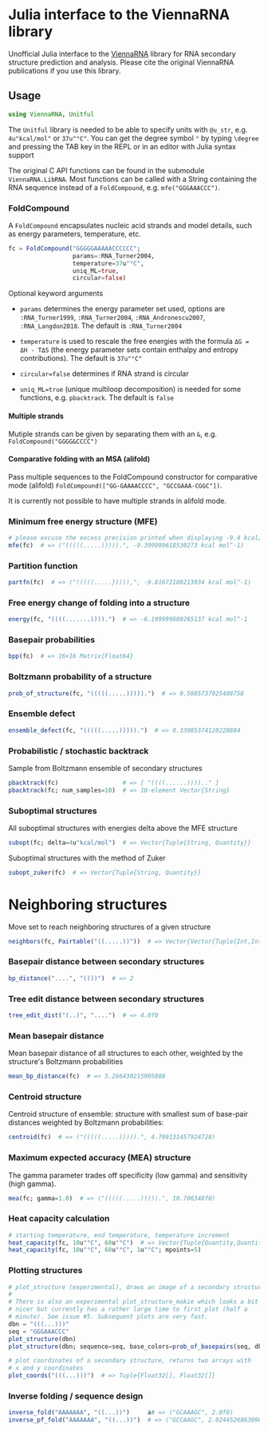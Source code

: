 # Julia interface to the ViennaRNA library

Unofficial Julia interface to the
[ViennaRNA](https://github.com/ViennaRNA/ViennaRNA) library for RNA
secondary structure prediction and analysis.  Please cite the original
ViennaRNA publications if you use this library.

## Usage

```julia
using ViennaRNA, Unitful
```

The `Unitful` library is needed to be able to specify units with
`@u_str`, e.g. `4u"kcal/mol"` or `37u"°C"`.  You can get the degree
symbol `°` by typing `\degree` and pressing the TAB key in the REPL or
in an editor with Julia syntax support

The original C API functions can be found in the submodule
`ViennaRNA.LibRNA`.  Most functions can be called with a String
containing the RNA sequence instead of a `FoldCompound`,
e.g. `mfe("GGGAAACCC")`.

### FoldCompound

A `FoldCompound` encapsulates nucleic acid strands and model details,
such as energy parameters, temperature, etc.

```julia
fc = FoldCompound("GGGGGAAAAACCCCCC";
                  params=:RNA_Turner2004,
                  temperature=37u"°C",
                  uniq_ML=true,
                  circular=false)
```

Optional keyword arguments

- `params` determines the energy parameter set used, options are
  `:RNA_Turner1999`, `:RNA_Turner2004`, `:RNA_Andronescu2007`,
  `:RNA_Langdon2018`. The default is `:RNA_Turner2004`

- `temperature` is used to rescale the free energies with the formula
  `ΔG = ΔH - TΔS` (the energy parameter sets contain enthalpy and
  entropy contributions). The default is `37u"°C"`

- `circular=false` determines if RNA strand is circular

- `uniq_ML=true` (unique multiloop decomposition) is needed for some
  functions, e.g. `pbacktrack`. The default is `false`

#### Multiple strands

Mutiple strands can be given by separating them with an `&`, e.g.
`FoldCompound("GGGG&CCCC")`

#### Comparative folding with an MSA (alifold)

Pass multiple sequences to the FoldCompound constructor for comparative mode (alifold)
`FoldCompound(["GG-GAAAACCCC", "GCCGAAA-CGGC"])`.

It is currently not possible to have multiple strands in alifold mode.

### Minimum free energy structure (MFE)

```julia
# please excuse the excess precision printed when displaying -9.4 kcal/mol
mfe(fc)  # => ("(((((.....))))).", -9.399999618530273 kcal mol^-1)
```

### Partition function
```julia
partfn(fc)  # => ("(((((.....})))),", -9.81672180213034 kcal mol^-1)
```

### Free energy change of folding into a structure
```julia
energy(fc, "((((.......)))).")  # => -6.199999809265137 kcal mol^-1
```

### Basepair probabilities
```julia
bpp(fc)  # => 16×16 Matrix{Float64}
```

### Boltzmann probability of a structure
```julia
prob_of_structure(fc, "(((((.....))))).")  # => 0.5085737925408758
```

### Ensemble defect
```julia
ensemble_defect(fc, "(((((.....))))).")  # => 0.33085374128228884
```

### Probabilistic / stochastic backtrack

Sample from Boltzmann ensemble of secondary structures

```julia
pbacktrack(fc)                  # => [ "((((......)))).." ]
pbacktrack(fc; num_samples=10)  # => 10-element Vector{String}
```

### Suboptimal structures

All suboptimal structures with energies delta above the MFE structure

```julia
subopt(fc; delta=4u"kcal/mol")  # => Vector{Tuple{String, Quantity}}
```

Suboptimal structures with the method of Zuker

```julia
subopt_zuker(fc)  # => Vector{Tuple{String, Quantity}}
```

# Neighboring structures

Move set to reach neighboring structures of a given structure

```julia
neighbors(fc, Pairtable("((.....))"))  # => Vector{Vector{Tuple{Int,Int}}}
```

### Basepair distance between secondary structures

```julia
bp_distance("....", "(())")  # => 2
```

### Tree edit distance between secondary structures
```julia
tree_edit_dist("(..)", "....")  # => 4.0f0
```

### Mean basepair distance

Mean basepair distance of all structures to each other, weighted by
the structure's Boltzmann probabilities

```julia
mean_bp_distance(fc)  # => 5.266430215905888
```

### Centroid structure

Centroid structure of ensemble: structure with smallest sum of
base-pair distances weighted by Boltzmann probabilities:

```julia
centroid(fc)  # => ("(((((.....))))).", 4.799131457924728)
```

### Maximum expected accuracy (MEA) structure

The gamma parameter trades off specificity (low gamma) and sensitivity (high gamma).

```julia
mea(fc; gamma=1.0)  # => ("(((((.....))))).", 10.706348f0)
```

### Heat capacity calculation

```julia
# starting temperature, end temperature, temperature increment
heat_capacity(fc, 10u"°C", 60u"°C")  # => Vector{Tuple{Quantity,Quantity}}
heat_capacity(fc, 10u"°C", 60u"°C", 1u"°C"; mpoints=5)
```

### Plotting structures

```julia
# plot_structure (experimental), draws an image of a secondary structure
#
# There is also an experimental plot_structure_makie which looks a bit
# nicer but currently has a rather large time to first plot (half a
# minute). See issue #5. Subsequent plots are very fast.
dbn = "(((...)))"
seq = "GGGAAACCC"
plot_structure(dbn)
plot_structure(dbn; sequence=seq, base_colors=prob_of_basepairs(seq, dbn))
```

```julia
# plot coordinates of a secondary structure, returns two arrays with
# x and y coordinates
plot_coords("(((...)))")  # => Tuple{Float32[], Float32[]}
```

### Inverse folding / sequence design

```julia
inverse_fold("AAAAAAA", "((...))")     a# => ("GCAAAGC", 2.0f0)
inverse_pf_fold("AAAAAAA", "((...))")  # => ("GCCAAGC", 2.0244526863098145 kcal mol^-1)
```
